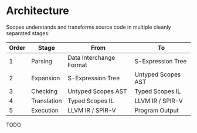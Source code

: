 Architecture
============

Scopes understands and transforms source code in multiple cleanly separated stages:

Order |Stage       |From                    |To
------|------------|------------------------|----------------------
1     |Parsing     |Data Interchange Format |S-Expression Tree
2     |Expansion   |S-Expression Tree       |Untyped Scopes AST
3     |Checking    |Untyped Scopes AST      |Typed Scopes IL
4     |Translation |Typed Scopes IL         |LLVM IR / SPIR-V
5     |Execution   |LLVM IR / SPIR-V        |Program Output


TODO